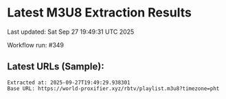 # Latest M3U8 Extraction Results

Last updated: Sat Sep 27 19:49:31 UTC 2025

Workflow run: #349

## Latest URLs (Sample):
```
Extracted at: 2025-09-27T19:49:29.938301
Base URL: https://world-proxifier.xyz/rbtv/playlist.m3u8?timezone=pht

```
